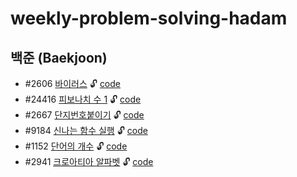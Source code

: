 # weekly-problem-solving-hadam
## 백준 (Baekjoon)
- #2606  [바이러스](https://www.acmicpc.net/problem/2606)  🔓 [code](baekjoon/2606_바이러스.py)
- #24416  [피보나치 수 1](https://www.acmicpc.net/problem/24416) 🔓 [code](baekjoon/24416_fibonacci1.py)
- #2667  [단지번호붙이기](https://www.acmicpc.net/problem/2667) 🔓 [code](baekjoon/2667_단지번호붙이기.py)
- #9184  [신나는 함수 실행](https://www.acmicpc.net/problem/9184) 🔓 [code](baekjoon/9184_신나는_함수_실행.py)
- #1152  [단어의 개수](https://www.acmicpc.net/problem/1152) 🔓 [code](baekjoon/1152_단어의_개수.py)
- #2941  [크로아티아 알파벳](https://www.acmicpc.net/problem/2941) 🔓 [code](baekjoon/2941_크로아티아_알파벳.py)
